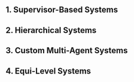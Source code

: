 ## 1. Supervisor-Based Systems



## 2. Hierarchical Systems
  

## 3. Custom Multi-Agent Systems


## 4. Equi-Level Systems




